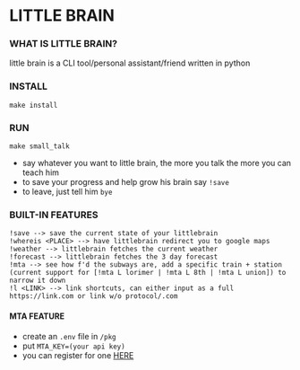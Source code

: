 # LITTLE BRAIN

### WHAT IS LITTLE BRAIN?

little brain is a CLI tool/personal assistant/friend written in python

### INSTALL
```
make install
```

### RUN
```
make small_talk
```
- say whatever you want to little brain, the more you talk the more you can teach him
- to save your progress and help grow his brain say `!save`
- to leave, just tell him `bye`

### BUILT-IN FEATURES
```
!save --> save the current state of your littlebrain
!whereis <PLACE> --> have littlebrain redirect you to google maps
!weather --> littlebrain fetches the current weather
!forecast --> littlebrain fetches the 3 day forecast
!mta --> see how f'd the subways are, add a specific train + station (current support for [!mta L lorimer | !mta L 8th | !mta L union]) to narrow it down
!l <LINK> --> link shortcuts, can either input as a full https://link.com or link w/o protocol/.com
```

#### MTA FEATURE

- create an `.env` file in `/pkg` 
- put `MTA_KEY=(your api key)`
- you can register for one [HERE](http://datamine.mta.info/feed-documentation)